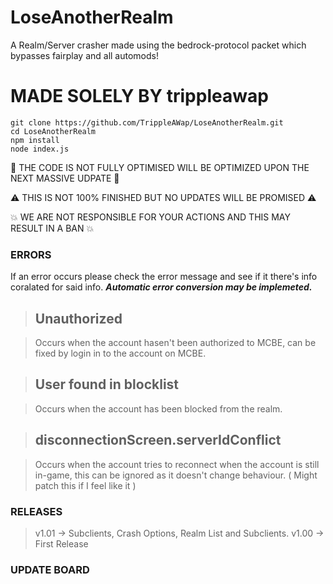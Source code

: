 # LoseAnotherRealm
A Realm/Server crasher made using the bedrock-protocol packet which bypasses fairplay and all automods!

# MADE SOLELY BY trippleawap

```batch
git clone https://github.com/TrippleAWap/LoseAnotherRealm.git
cd LoseAnotherRealm
npm install
node index.js
```
📣 THE CODE IS NOT FULLY OPTIMISED WILL BE OPTIMIZED UPON THE NEXT MASSIVE UDPATE 📣

⚠️ THIS IS NOT 100% FINISHED BUT NO UPDATES WILL BE PROMISED ⚠️

💥 WE ARE NOT RESPONSIBLE FOR YOUR ACTIONS AND THIS MAY RESULT IN A BAN 💥

### ERRORS
If an error occurs please check the error message and see if it there's info coralated for said info. ***Automatic error conversion may be implemeted.***

> ## Unauthorized

> Occurs when the account hasen't been authorized to MCBE, can be fixed by login in to the account on MCBE.

> ## User found in blocklist

> Occurs when the account has been blocked from the realm.

> ## disconnectionScreen.serverIdConflict

> Occurs when the account tries to reconnect when the account is still in-game, this can be ignored as it doesn't change behaviour. ( Might patch this if I feel like it )

### RELEASES
> v1.01 -> Subclients, Crash Options, Realm List and Subclients.
> v1.00 -> First Release

### UPDATE BOARD

